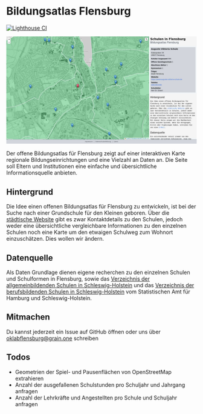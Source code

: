 # Bildungsatlas Flensburg

[![Lighthouse CI](https://github.com/oklabflensburg/open-school-map/actions/workflows/lighthouse.yml/badge.svg)](https://github.com/oklabflensburg/open-school-map/actions/workflows/lighthouse.yml)


![Bildungsatlas Flensburg](https://raw.githubusercontent.com/oklabflensburg/open-school-map/main/screenshot_bildungsatlas.jpg)

Der offene Bildungsatlas für Flensburg zeigt auf einer interaktiven Karte regionale Bildungseinrichtungen und eine Vielzahl an Daten an. Die Seite soll Eltern und Institutionen eine einfache und übersichtliche Informationsquelle anbieten.



## Hintergrund

Die Idee einen offenen Bildungsatlas für Flensburg zu entwickeln, ist bei der Suche nach einer Grundschule für den Kleinen geboren. Über die [städtische Website](https://www.flensburg.de/Leben-Soziales/Kinderbetreuung-Schulen/Grundschulen) gibt es zwar Kontaktdetails zu den Schulen, jedoch weder eine übersichtliche vergleichbare Informationen zu den einzelnen Schulen noch eine Karte um den etwaigen Schulweg zum Wohnort einzuschätzen. Dies wollen wir ändern.


## Datenquelle

Als Daten Grundlage dienen eigene recherchen zu den einzelnen Schulen und Schulformen in Flensburg, sowie das [Verzeichnis der allgemeinbildenden Schulen in Schleswig-Holstein](https://www.statistik-nord.de/fileadmin/Dokumente/Verzeichnisse/Schulverzeichnis_A_22-23.pdf) und das [Verzeichnis der berufsbildenden Schulen in Schleswig-Holstein](https://www.statistik-nord.de/fileadmin/Dokumente/Verzeichnisse/Schulverzeichnis_B_22-23.pdf) vom Statistischen Amt für Hamburg und Schleswig-Holstein.


## Mitmachen

Du kannst jederzeit ein Issue auf GitHub öffnen oder uns über oklabflensburg@grain.one schreiben


## Todos

- Geometrien der Spiel- und Pausenflächen von OpenStreetMap extrahieren
- Anzahl der ausgefallenen Schulstunden pro Schuljahr und Jahrgang anfragen
- Anzahl der Lehrkräfte und Angestellten pro Schule und Schuljahr anfragen